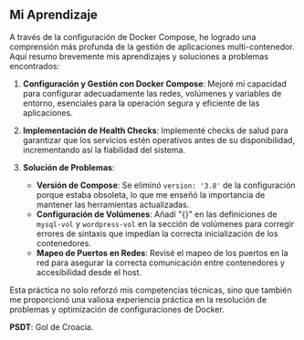 ## Mi Aprendizaje

A través de la configuración de Docker Compose, he logrado una comprensión más profunda de la gestión de aplicaciones multi-contenedor. Aquí resumo brevemente mis aprendizajes y soluciones a problemas encontrados:

1. **Configuración y Gestión con Docker Compose**: Mejoré mi capacidad para configurar adecuadamente las redes, volúmenes y variables de entorno, esenciales para la operación segura y eficiente de las aplicaciones.

2. **Implementación de Health Checks**: Implementé checks de salud para garantizar que los servicios estén operativos antes de su disponibilidad, incrementando así la fiabilidad del sistema.

3. **Solución de Problemas**: 
   - **Versión de Compose**: Se eliminó `version: '3.8'` de la configuración porque estaba obsoleta, lo que me enseñó la importancia de mantener las herramientas actualizadas.
   - **Configuración de Volúmenes**: Añadí "{}" en las definiciones de `mysql-vol` y `wordpress-vol` en la sección de volúmenes para corregir errores de sintaxis que impedían la correcta inicialización de los contenedores.
   - **Mapeo de Puertos en Redes**: Revisé el mapeo de los puertos en la red para asegurar la correcta comunicación entre contenedores y accesibilidad desde el host.

Esta práctica no solo reforzó mis competencias técnicas, sino que también me proporcionó una valiosa experiencia práctica en la resolución de problemas y optimización de configuraciones de Docker.

**PSDT**: Gol de Croacia.